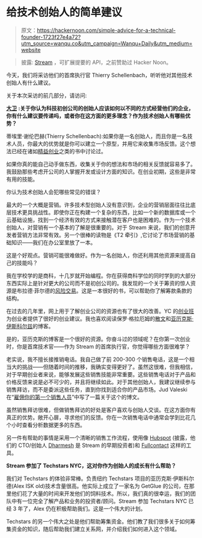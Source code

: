 # 给技术创始人的简单建议

> 原文：<https://hackernoon.com/simple-advice-for-a-technical-founder-1723f27e4a72?utm_source=wanqu.co&utm_campaign=Wanqu+Daily&utm_medium=website>

> 披露: [Stream](https://goo.gl/LxzcfX?ref=hackernoon.com) ，可扩展提要的 API，之前赞助过 Hacker Noon。

今天，我们将采访他们的首席执行官 Thierry Schellenbach，听听他对其他技术创始人有什么建议。

关于本次采访的前几部分，请访问:

[**大卫**](https://medium.com/u/7f91547ce9c9?ref=hackernoon.com) **:关于你认为科技初创公司的创始人应该如何以不同的方式经营他们的企业，你有什么建议要传递吗，或者你在这方面的更多理念？作为技术创始人有哪些优势？**

蒂埃里·谢伦巴赫(Thierry Schellenbach):如果你是一名创始人，而且你是一名技术人员，你最大的优势就是你可以建立一个原型，并用它来收集市场反馈。这个想法已经在诸如[精益创业](https://www.amazon.com/Lean-Startup-Entrepreneurs-Continuous-Innovation/dp/0307887898?ref=hackernoon.com)之类的书中讨论过。

如果你真的能自己动手做东西，收集关于你的想法和市场的相关反馈就容易多了。我鼓励那些考虑开公司的人掌握开发或设计方面的知识。在创业初期，这些是非常有用的技能。

你认为技术创始人会犯哪些常见的错误？

最大的一个大概是营销。许多技术型创始人没有意识到，企业的营销层面往往比底层技术更具挑战性。即使你正在构建一个复杂的东西，比如一个新的数据库或一个云基础设施，找到一个经济有效的方式来接触潜在客户也是困难的。作为一个技术创始人，对营销有一个基本的了解是很重要的。对于 Stream 来说，我们的创意开发者营销方法非常有效。另一个很棒的读物是《T2 牵引》,它讨论了市场营销的基础知识——我们在办公室里放了一本。

这是个好观点。营销可能很难做好。作为一名创始人，你还利用其他资源来提高自己的技能吗？

我在学校学的是商科，十几岁就开始编程。你在获得商科学位的同时学到的大部分东西实际上是针对更大的公司而不是初创公司的。我发现的一个关于筹资的惊人资源是布拉德·菲尔德的[风险交易](https://www.amazon.com/Venture-Deals-Smarter-Lawyer-Capitalist/dp/1119259754/ref=pd_lpo_sbs_14_img_0?_encoding=UTF8&psc=1&refRID=5VF78BW5WFHA8K4ND1R2&ref=hackernoon.com)。这是一本很好的书，可以帮助你了解筹款条款的结构。

在过去的几年里，网上用于了解创业公司的资源也有了很大的改善。YC 的[创业班](http://startupclass.samaltman.com/?ref=hackernoon.com)为创业者提供了很好的创业建议。我也喜欢阅读保罗·格拉厄姆的[散文](http://www.paulgraham.com/articles.html?ref=hackernoon.com)和[亚历克斯·伊斯科尔兹](https://alexiskold.net/?ref=hackernoon.com)的博客。

是的，亚历克斯的博客是一个很好的资源。你奋斗过的领域呢？在你第一次创业时，你是首席技术官——作为 Stream 的首席执行官，你觉得哪些方面很难学？

老实说，我不擅长接推销电话。我自己做了前 200-300 个销售电话，这是一个相当大的挑战——但随着时间的推移，我确实变得更好了。虽然这很难，但我相信，对于早期创业者来说，能够发展这些销售技能非常重要。这些销售电话对于产品和价格反馈来说是必不可少的，并且将继续如此。对于其他创始人，我建议继续参与销售拜访，而不是委派这些任务，直到你找到适合你的产品市场。Jud Valeski 在“[雇佣你的第一个销售人员](http://one.valeski.org/2014/07/hiring-your-first-sales-guy.html?ref=hackernoon.com)”中写了一篇关于这个的博文。

虽然销售拜访很难，但做销售拜访的好处是客户喜欢与创始人交谈。在这方面你有真正的优势。敞开心扉，寻求他们的反馈。你在一次销售电话中通常会学到比花几个小时查看分析数据更多的东西。

另一件有帮助的事情是采用一个清晰的销售工作流程，使用像 [Hubspot](http://www.hubspot.com/?ref=hackernoon.com) (披露，他们的 CTO/创始人 [Dharmesh](https://twitter.com/dharmesh?ref=hackernoon.com) 是 Stream 的早期投资者)和 [Fullcontact](https://www.fullcontact.com/?ref=hackernoon.com) 这样的工具。

**Stream 参加了 Techstars NYC，这对你作为创始人的成长有什么帮助？**

我们对 Techstars 的体验非常棒。负责纽约 Techstars 项目的亚历克斯·伊斯科尔德(Alex ISK old)技术含量很高。他实际上成立了一家名为 GetGlue 的公司，在那里他们花了大量的时间来开发他们的饲料技术。所以，我们真的很幸运，我们的团队中有一位完全了解产品和业务的投资者/顾问。Stream 参加 Techstars NYC 已经 3 年了，Alex 仍在积极帮助我们。这是一个伟大的计划。

Techstars 的另一个伟大之处是他们帮助筹集资金。他们教了我们很多关于如何筹集资金的知识，随后帮助我们建立关系网，并介绍我们如何进入这个领域。